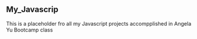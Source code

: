 ## My_Javascrip

This is a placeholder fro all my Javascript projects accompplished in Angela Yu Bootcamp class
